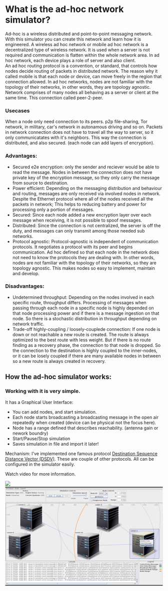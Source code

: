 # What is the ad-hoc network simulator?
Ad-hoc is a wireless distributed and point-to-point messaging network. With this simulator you can create this network and learn how it is engineered.
A wireless ad hoc network or mobile ad hoc network is a decentralized type of wireless network.
It is used when a server is not required and communication is flatten within the whole network area. In ad hoc network, each device plays a role of server and also client.  
An ad hoc routing protocol is a convention, or standard, that controls how nodes decide routing of packets in distributed network. 
The reason why it called mobile is that each node or device, can move freely in the region that connection allowed.
In ad hoc networks, nodes are not familiar with the topology of their networks, in other words, they are topology agnostic.
Network comprises of many nodes all behaving as a server or client at the same time. This connection called peer-2-peer.


### Usecases
When a node only need connection to its peers. p2p file-sharing, Tor network, in military, car's network in autonamous driving and so on.
Packets in network connection does not have to travel all the way to server, so it only communicatates with it's neighbors. This way the connection is distributed,
and also secured. (each node can add layers of encryption).

### Advantages:
- Secured e2e encryption: only the sender and reciever would be able to read the message. Nodes in between the connection does not have private key of the encryption message, so they only carry the message from source to destination. 
- Power efficient: Depending on the messaging distribution and behaviour and routing, messages are only received via involved nodes in network. Despite the   Ethernet protocol where all of the nodes received all the packets in network; This helps to reducing battery and power for processing only a portion of messages.
- Secured: Since each node added a new encryption layer over each message when receiving, it is not possible to spoof messages.
- Distributed: Since the connection is not centralized, the server is off the duty, and messages can only transmit among those needed sub networks.
- Protocol agnostic: Protocol-agnostic is independent of communication protocols. It negotiates a protocol with its peer and begins communication. Ad hoc defined so that each node in the network does not need to know the protocols they are dealing with. In other words, nodes are not familiar with the topology of their networks, so they are topology agnostic. This makes nodes so easy to implement, maintain and develop.

### Disadvantages:
- Undetermined throughput: Depending on the nodes involved in each specific route, throughput differs. Processing of messages when passing through each node in a specific node is highly depended on that node processing power and if there is a message ingestion on that node. So there is a stochastic distribution in throughput depending on network traffic.        
- Trade-off highly-coupling / loosely-couplede connection: If one node is down or not reachable a new route is created. The route is always optimized to the best route with less weight. But if there is no route finding as a recovery phase, the connection to that node is dropped. So the connection to the destination is highly coupled to the inner-nodes, or it can be losely coupled if there are many available nodes in between so a new route is always created in recovery.


## How the ad-hoc simulator works:
### Working with it is very simple.
It has a Graphical User Interface:

- You can add nodes, and start simulation. 
- Each node starts broadcasting a broadcasting message in the open air repeatedly when created (device can be physical not the focus here). 
- Node has a range defined that describes reachability. (antenna gain or nework boundry)
- Start/Pause/Stop simulation
- Saves simulation in file and import it later!

Mechanism:
I've implemented one famous protocol [Destination Sequence Distance Vector (DSDV)](https://en.wikipedia.org/wiki/Destination-Sequenced_Distance_Vector_routing). 
These are couple of other protocols. All can be configured in the simulator easily. 

Watch video for more information.

![](https://github.com/metao1/server-discovery/raw/master/video.gif)
[![Watch the video](screenshot.png)](https://www.youtube.com/watch?v=GeJ2hzihFaM)
